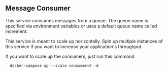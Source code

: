 ## Message Consumer

This service consumes messages from a queue. The queue name is specified via environment variables or uses a default
queue name called increment.

This service is meant to scale up horizontally. Spin up multiple instances of this service if you want to increase
your application's throughput.

If you want to scale up the consumers, just run this command

```
  docker-compose up --scale consumer=5 -d
```